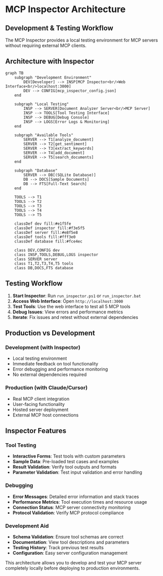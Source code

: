 # MCP Inspector Architecture

## Development & Testing Workflow

The MCP Inspector provides a local testing environment for MCP servers without requiring external MCP clients.

## Architecture with Inspector

```mermaid
graph TB
    subgraph "Development Environment"
        DEV[Developer] --> INSP[MCP Inspector<br/>Web Interface<br/>localhost:3000]
        DEV --> CONFIG[mcp_inspector_config.json]
    end
    
    subgraph "Local Testing"
        INSP --> SERVER[Document Analyzer Server<br/>MCP Server]
        INSP --> TOOLS[Tool Testing Interface]
        INSP --> DEBUG[Debug Console]
        INSP --> LOGS[Error Logs & Monitoring]
    end
    
    subgraph "Available Tools"
        SERVER --> T1[analyze_document]
        SERVER --> T2[get_sentiment]
        SERVER --> T3[extract_keywords]
        SERVER --> T4[add_document]
        SERVER --> T5[search_documents]
    end
    
    subgraph "Database"
        SERVER --> DB[(SQLite Database)]
        DB --> DOCS[Sample Documents]
        DB --> FTS[Full-Text Search]
    end
    
    TOOLS --> T1
    TOOLS --> T2
    TOOLS --> T3
    TOOLS --> T4
    TOOLS --> T5
    
    classDef dev fill:#e1f5fe
    classDef inspector fill:#f3e5f5
    classDef server fill:#e8f5e8
    classDef tools fill:#fff3e0
    classDef database fill:#fce4ec
    
    class DEV,CONFIG dev
    class INSP,TOOLS,DEBUG,LOGS inspector
    class SERVER server
    class T1,T2,T3,T4,T5 tools
    class DB,DOCS,FTS database
```

## Testing Workflow

1. **Start Inspector**: Run `run_inspector.ps1` or `run_inspector.bat`
2. **Access Web Interface**: Open `http://localhost:3000`
3. **Test Tools**: Use the web interface to test all 5 MCP tools
4. **Debug Issues**: View errors and performance metrics
5. **Iterate**: Fix issues and retest without external dependencies

## Production vs Development

### Development (with Inspector)
- Local testing environment
- Immediate feedback on tool functionality
- Error debugging and performance monitoring
- No external dependencies required

### Production (with Claude/Cursor)
- Real MCP client integration
- User-facing functionality
- Hosted server deployment
- External MCP host connections

## Inspector Features

### Tool Testing
- **Interactive Forms**: Test tools with custom parameters
- **Sample Data**: Pre-loaded test cases and examples
- **Result Validation**: Verify tool outputs and formats
- **Parameter Validation**: Test input validation and error handling

### Debugging
- **Error Messages**: Detailed error information and stack traces
- **Performance Metrics**: Tool execution times and resource usage
- **Connection Status**: MCP server connectivity monitoring
- **Protocol Validation**: Verify MCP protocol compliance

### Development Aid
- **Schema Validation**: Ensure tool schemas are correct
- **Documentation**: View tool descriptions and parameters
- **Testing History**: Track previous test results
- **Configuration**: Easy server configuration management

This architecture allows you to develop and test your MCP server completely locally before deploying to production environments. 